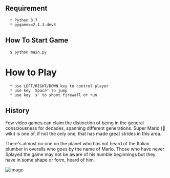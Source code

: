 ## Requirement
      * Python 3.7
      * pygame==2.1.3.dev8

## How To Start Game
      $ python main.py

# How to Play
      * use LEFT/RIGHT/DOWN key to control player
      * use key 'Space' to jump
      * use key 's' to shoot firewall or run

## History

Few video games can claim the distinction of being in the general consciousness for decades, spanning different generations. Super Mario (🔎wiki) is one of, if not the only one, that has made great strides in this area.

There's almost no one on the planet who has not heard of the Italian plumber in overalls who goes by the name of Mario. Those who have never 
Splayed the game may not be aware of his humble beginnings but they have in some shape or form, heard of him.


![image](https://github.com/swarnavopramanik/supermario-game/assets/105142693/4b26a185-f51b-4b46-9de0-613f0cd83675)

